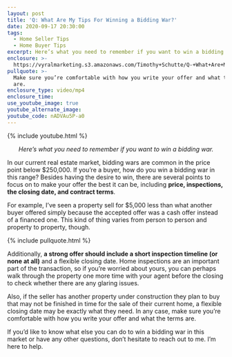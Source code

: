 ```yaml
---
layout: post
title: 'Q: What Are My Tips For Winning a Bidding War?'
date: 2020-09-17 20:30:00
tags:
  - Home Seller Tips
  - Home Buyer Tips
excerpt: Here’s what you need to remember if you want to win a bidding war.
enclosure: >-
  https://vyralmarketing.s3.amazonaws.com/Timothy+Schutte/Q-+What+Are+My+Tips+For+Winning+a+Bidding+War_.mp4
pullquote: >-
  Make sure you’re comfortable with how you write your offer and what the terms
  are.
enclosure_type: video/mp4
enclosure_time:
use_youtube_image: true
youtube_alternate_image:
youtube_code: nADVAu5P-a0
---
```


{% include youtube.html %}&nbsp;

<p style="text-align: center;"><em>Here’s what you need to remember if you want to win a bidding war.</em></p>

In our current real estate market, bidding wars are common in the price point below $250,000. If you’re a buyer, how do you win a bidding war in this range? Besides having the desire to win, there are several points to focus on to make your offer the best it can be, including **price, inspections, the closing date, and contract terms**.

For example, I’ve seen a property sell for $5,000 less than what another buyer offered simply because the accepted offer was a cash offer instead of a financed one. This kind of thing varies from person to person and property to property, though.

{% include pullquote.html %}

Additionally, **a strong offer should include a short inspection timeline (or none at all)** and a flexible closing date. Home inspections are an important part of the transaction, so if you’re worried about yours, you can perhaps walk through the property one more time with your agent before the closing to check whether there are any glaring issues.

Also, if the seller has another property under construction they plan to buy that may not be finished in time for the sale of their current home, a flexible closing date may be exactly what they need. In any case, make sure you’re comfortable with how you write your offer and what the terms are.

If you’d like to know what else you can do to win a bidding war in this market or have any other questions, don’t hesitate to reach out to me. I’m here to help.